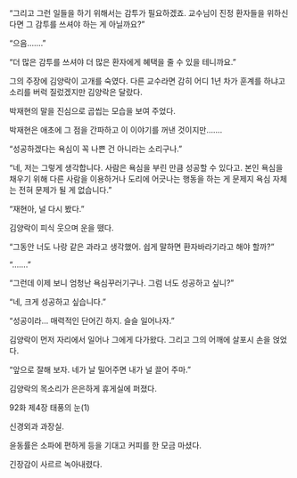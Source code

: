 “그리고 그런 일들을 하기 위해서는 감투가 필요하겠죠. 교수님이 진정 환자들을 위하신다면 그 감투를 쓰셔야 하는 게 아닐까요?”

“으음…….”

“더 많은 감투를 쓰셔야 더 많은 환자에게 혜택을 줄 수 있을 테니까요.”

그의 주장에 김양락이 고개를 숙였다. 다른 교수라면 감히 어디 1년 차가 훈계를 하냐고 소리를 버럭 질렀겠지만 김양락은 달랐다.

박재현의 말을 진심으로 곱씹는 모습을 보여 주었다.

박재현은 애초에 그 점을 간파하고 이 이야기를 꺼낸 것이지만…….

“성공하겠다는 욕심이 꼭 나쁜 건 아니라는 소리구나.”

“네, 저는 그렇게 생각합니다. 사람은 욕심을 부린 만큼 성공할 수 있다고. 본인 욕심을 채우기 위해 다른 사람을 이용하거나 도리에 어긋나는 행동을 하는 게 문제지 욕심 자체는 전혀 문제가 될 게 없습니다.”

“재현아, 널 다시 봤다.”

김양락이 피식 웃으며 운을 뗐다.

“그동안 너도 나랑 같은 과라고 생각했어. 쉽게 말하면 환자바라기라고 해야 할까?”

“…….”

“그런데 이제 보니 엄청난 욕심꾸러기구나. 그럼 너도 성공하고 싶니?”

“네, 크게 성공하고 싶습니다.”

“성공이라… 매력적인 단어긴 하지. 슬슬 일어나자.”

김양락이 먼저 자리에서 일어나 그에게 다가왔다. 그리고 그의 어깨에 살포시 손을 얹었다.

“앞으로 잘해 보자. 네가 날 밀어주면 내가 널 끌어 주마.”

김양락의 목소리가 은은하게 휴게실에 퍼졌다.

92화 제4장 태풍의 눈(1)

신경외과 과장실.

윤동률은 소파에 편하게 등을 기대고 커피를 한 모금 마셨다.

긴장감이 사르르 녹아내렸다.